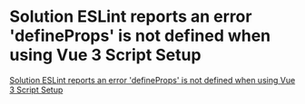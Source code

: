 # Solution ESLint reports an error 'defineProps' is not defined when using Vue 3 Script Setup
[Solution ESLint reports an error 'defineProps' is not defined when using Vue 3 Script Setup](https://aiwithcloud.com/2022/09/19/solution_eslint_reports_an_error_defineprops_is_not_defined_when_using_vue_3_script_setup/)